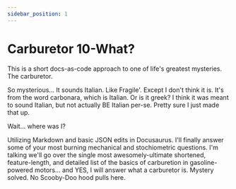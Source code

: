 ```yaml
---
sidebar_position: 1
---
```


# Carburetor 10-What?

This is a short docs-as-code approach to one of life's greatest mysteries. The carburetor. 

So mysterious... It sounds Italian. Like Fragile'. Except I don't think it is. It's from the word carbonara, which is Italian. Or is it greek? I think it was meant to sound Italian, but not actually BE Italian per-se. Pretty sure I just made that up. 

Wait... where was I?

Utilizing Markdown and basic JSON edits in Docusaurus. I'll finally answer some of your most burning mechanical and stochiometric questions. I'm talking we'll go over the single most awesomely-ultimate shortened, feature-length, and detailed list of the basics of carburetion in gasoline-powered motors... and YES, I will answer what a carburetor is. Mystery solved. No Scooby-Doo hood pulls here. 


